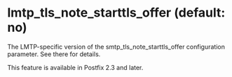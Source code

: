 # lmtp_tls_note_starttls_offer (default: no)
 The LMTP-specific version of the smtp\_tls\_note\_starttls\_offer
configuration parameter. See there for details. 


 This feature is available in Postfix 2.3 and later. 


